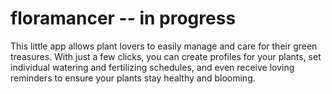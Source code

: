 # floramancer -- in progress
This little app allows plant lovers to easily manage and care for their green treasures. 
With just a few clicks, you can create profiles for your plants, 
set individual watering and fertilizing schedules, and even receive loving reminders to ensure your plants stay healthy and blooming.

